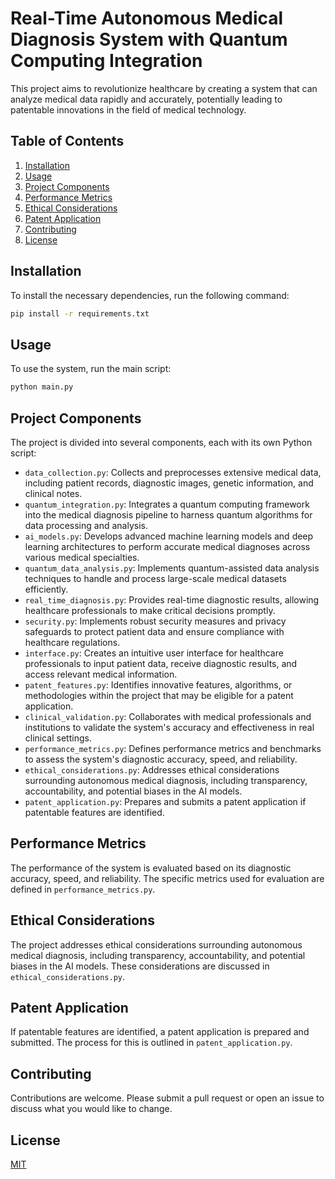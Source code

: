 # Real-Time Autonomous Medical Diagnosis System with Quantum Computing Integration

This project aims to revolutionize healthcare by creating a system that can analyze medical data rapidly and accurately, potentially leading to patentable innovations in the field of medical technology.

## Table of Contents
1. [Installation](#installation)
2. [Usage](#usage)
3. [Project Components](#project-components)
4. [Performance Metrics](#performance-metrics)
5. [Ethical Considerations](#ethical-considerations)
6. [Patent Application](#patent-application)
7. [Contributing](#contributing)
8. [License](#license)

## Installation

To install the necessary dependencies, run the following command:

```bash
pip install -r requirements.txt
```

## Usage

To use the system, run the main script:

```bash
python main.py
```

## Project Components

The project is divided into several components, each with its own Python script:

- `data_collection.py`: Collects and preprocesses extensive medical data, including patient records, diagnostic images, genetic information, and clinical notes.
- `quantum_integration.py`: Integrates a quantum computing framework into the medical diagnosis pipeline to harness quantum algorithms for data processing and analysis.
- `ai_models.py`: Develops advanced machine learning models and deep learning architectures to perform accurate medical diagnoses across various medical specialties.
- `quantum_data_analysis.py`: Implements quantum-assisted data analysis techniques to handle and process large-scale medical datasets efficiently.
- `real_time_diagnosis.py`: Provides real-time diagnostic results, allowing healthcare professionals to make critical decisions promptly.
- `security.py`: Implements robust security measures and privacy safeguards to protect patient data and ensure compliance with healthcare regulations.
- `interface.py`: Creates an intuitive user interface for healthcare professionals to input patient data, receive diagnostic results, and access relevant medical information.
- `patent_features.py`: Identifies innovative features, algorithms, or methodologies within the project that may be eligible for a patent application.
- `clinical_validation.py`: Collaborates with medical professionals and institutions to validate the system's accuracy and effectiveness in real clinical settings.
- `performance_metrics.py`: Defines performance metrics and benchmarks to assess the system's diagnostic accuracy, speed, and reliability.
- `ethical_considerations.py`: Addresses ethical considerations surrounding autonomous medical diagnosis, including transparency, accountability, and potential biases in the AI models.
- `patent_application.py`: Prepares and submits a patent application if patentable features are identified.

## Performance Metrics

The performance of the system is evaluated based on its diagnostic accuracy, speed, and reliability. The specific metrics used for evaluation are defined in `performance_metrics.py`.

## Ethical Considerations

The project addresses ethical considerations surrounding autonomous medical diagnosis, including transparency, accountability, and potential biases in the AI models. These considerations are discussed in `ethical_considerations.py`.

## Patent Application

If patentable features are identified, a patent application is prepared and submitted. The process for this is outlined in `patent_application.py`.

## Contributing

Contributions are welcome. Please submit a pull request or open an issue to discuss what you would like to change.

## License

[MIT](https://choosealicense.com/licenses/mit/)
